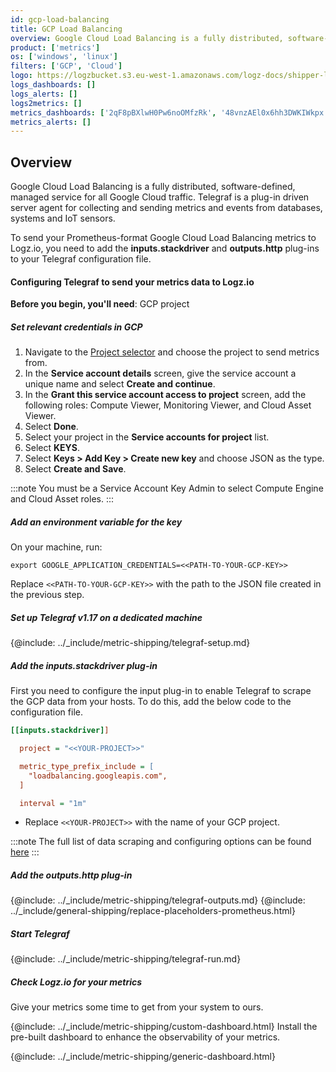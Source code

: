 ```yaml
---
id: gcp-load-balancing
title: GCP Load Balancing
overview: Google Cloud Load Balancing is a fully distributed, software-defined, managed service for all Google Cloud traffic. Telegraf is a plug-in driven server agent for collecting and sending metrics and events from databases, systems and IoT sensors.
product: ['metrics']
os: ['windows', 'linux']
filters: ['GCP', 'Cloud']
logo: https://logzbucket.s3.eu-west-1.amazonaws.com/logz-docs/shipper-logos/gcplb.png
logs_dashboards: []
logs_alerts: []
logs2metrics: []
metrics_dashboards: ['2qF8pBXlwH0Pw6noOMfzRk', '48vnzAEl0x6hh3DWKIWkpx', '7s5HblMf4IVimoRSwnCRJ6']
metrics_alerts: []
---
```



## Overview

Google Cloud Load Balancing is a fully distributed, software-defined, managed service for all Google Cloud traffic. Telegraf is a plug-in driven server agent for collecting and sending metrics and events from databases, systems and IoT sensors.

To send your Prometheus-format Google Cloud Load Balancing metrics to Logz.io, you need to add the **inputs.stackdriver** and **outputs.http** plug-ins to your Telegraf configuration file.


<!-- logzio-inject:install:grafana:dashboards ids=["2qF8pBXlwH0Pw6noOMfzRk", "48vnzAEl0x6hh3DWKIWkpx", "7s5HblMf4IVimoRSwnCRJ6"] -->

#### Configuring Telegraf to send your metrics data to Logz.io

**Before you begin, you'll need**:
 GCP project



##### Set relevant credentials in GCP

1. Navigate to the [Project selector](https://console.cloud.google.com/projectselector/iam-admin/serviceaccounts/create) and choose the project to send metrics from.
2. In the **Service account details** screen, give the service account a unique name and select **Create and continue**.
3. In the **Grant this service account access to project** screen, add the following roles: Compute Viewer, Monitoring Viewer, and Cloud Asset Viewer.
4. Select **Done**.
5. Select your project in the **Service accounts for project** list.
6. Select **KEYS**.
7. Select **Keys > Add Key > Create new key** and choose JSON as the type.
8. Select **Create and Save**.

:::note
You must be a Service Account Key Admin to select Compute Engine and Cloud Asset roles.
:::


##### Add an environment variable for the key

On your machine, run:

```shell
export GOOGLE_APPLICATION_CREDENTIALS=<<PATH-TO-YOUR-GCP-KEY>>
```

Replace `<<PATH-TO-YOUR-GCP-KEY>>` with the path to the JSON file created in the previous step.


##### Set up Telegraf v1.17 on a dedicated machine

{@include: ../_include/metric-shipping/telegraf-setup.md}

##### Add the inputs.stackdriver plug-in

First you need to configure the input plug-in to enable Telegraf to scrape the GCP data from your hosts. To do this, add the below code to the configuration file.

``` ini
[[inputs.stackdriver]]

  project = "<<YOUR-PROJECT>>"

  metric_type_prefix_include = [
    "loadbalancing.googleapis.com",
  ]

  interval = "1m"
```

* Replace `<<YOUR-PROJECT>>` with the name of your GCP project.

:::note
The full list of data scraping and configuring options can be found [here](https://github.com/influxdata/telegraf/blob/release-1.18/plugins/inputs/stackdriver/README.md)
:::


##### Add the outputs.http plug-in

{@include: ../_include/metric-shipping/telegraf-outputs.md}
{@include: ../_include/general-shipping/replace-placeholders-prometheus.html}

##### Start Telegraf

{@include: ../_include/metric-shipping/telegraf-run.md}

##### Check Logz.io for your metrics

Give your metrics some time to get from your system to ours.


{@include: ../_include/metric-shipping/custom-dashboard.html} Install the pre-built dashboard to enhance the observability of your metrics.

<!-- logzio-inject:install:grafana:dashboards ids=["2qF8pBXlwH0Pw6noOMfzRk", "48vnzAEl0x6hh3DWKIWkpx", "7s5HblMf4IVimoRSwnCRJ6"] -->

{@include: ../_include/metric-shipping/generic-dashboard.html}



